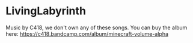 # LivingLabyrinth

Music by C418, we don't own any of these songs. You can buy the album here:
https://c418.bandcamp.com/album/minecraft-volume-alpha